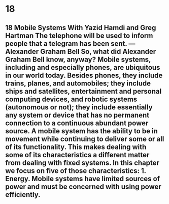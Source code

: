 # 18

## 18 Mobile Systems With Yazid Hamdi and Greg Hartman The telephone will be used to inform people that a telegram has been sent. —Alexander Graham Bell So, what did Alexander Graham Bell know, anyway? Mobile systems, including and especially phones, are ubiquitous in our world today. Besides phones, they include trains, planes, and automobiles; they include ships and satellites, entertainment and personal computing devices, and robotic systems (autonomous or not); they include essentially any system or device that has no permanent connection to a continuous abundant power source. A mobile system has the ability to be in movement while continuing to deliver some or all of its functionality. This makes dealing with some of its characteristics a different matter from dealing with fixed systems. In this chapter we focus on five of those characteristics: 1.  Energy. Mobile systems have limited sources of power and must be concerned with using power efficiently.